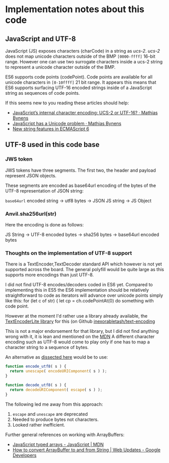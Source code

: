 # Implementation notes about this code

## JavaScript and UTF-8

JavaScript (JS) exposes characters (charCode) in a string as *ucs-2*.
*ucs-2* does not map unicode characters outside of the BMP `[0000-ffff]` 16-bit range.
However one can use two surrogate characters inside a ucs-2 string to represent
a unicode character outside of the BMP.

ES6 supports code points (codePoint).
Code points are available for all unicode characters in `[0-10ffff]` 21 bit range.
It appears this means that ES6 supports surfacing UTF-16 encoded strings
inside of a JavaScript string as sequences of code points.

If this seems new to you reading these articles should help:
* [JavaScript’s internal character encoding: UCS-2 or UTF-16? · Mathias Bynens](https://mathiasbynens.be/notes/javascript-encoding)
* [JavaScript has a Unicode problem · Mathias Bynens](https://mathiasbynens.be/notes/javascript-unicode)
* [New string features in ECMAScript 6](http://www.2ality.com/2015/01/es6-strings.html)

## UTF-8 used in this code base
### JWS token
JWS tokens have three segments. The first two, the header and payload
represent JSON objects.

These segments are encoded as base64url encoding of the
bytes of the UTF-8 representation of JSON string:

  `base64url` encoded string -> utf8 bytes -> JSON JS string -> JS Object

### Anvil.sha256url(str)

Here the encoding is done as follows:

  JS String -> UTF-8 encoded bytes -> sha256 bytes -> base64url encoded bytes


### Thoughts on the implementation of UTF-8 support

There is a TextEncoder,TextDecoder standard API which however is not yet
supported across the board. The general polyfill would be quite large as this
supports more encodings than just UTF-8.

I did not find UTF-8 encodes/decoders coded in ES6 yet. Compared to implementing
this in ES5 the ES6 implementation should be relatively
straightforward to code as iterators will advance over unicode points
simply like this:
for (let c of str) {
  let cp = ch.codePointAt(0)  do something with code point.


However at the moment I'd rather use a library already available, the [TextEncoderLite library](https://github.com/coolaj86/TextEncoderLite) for this (on Github [inexorabletash/text-encoding](https://github.com/inexorabletash/text-encoding)

This is not a major endorsement for that library, but I did not find anything
wrong with it, it is
lean and mentioned on the [MDN](https://developer.mozilla.org/en-US/docs/Web/API/WindowBase64/Base64_encoding_and_decoding#Solution_.232_.E2.80.93_rewriting_atob()_and_btoa()_using_TypedArrays_and_UTF-8)
A different character encoding such as UTF-8 would come to play only if
one has to map a character string to a sequence of bytes.

An alternative as [dissected here](http://monsur.hossa.in/2012/07/20/utf-8-in-javascript.html) would be to use:

``` JavaScript
function encode_utf8( s ) {
  return unescape( encodeURIComponent( s ) );
}

function decode_utf8( s ) {
  return decodeURIComponent( escape( s ) );
}
```

The following led me away from this approach:
  1. `escape` and `unescape` are deprecated
  2. Needed to produce bytes not characters.
  3. Looked rather inefficient.

Further general references on working with ArrayBuffers:

* [JavaScript typed arrays - JavaScript | MDN](https://developer.mozilla.org/en-US/docs/Web/JavaScript/Typed_arrays)
* [How to convert ArrayBuffer to and from String | Web Updates - Google Developers](https://developers.google.com/web/updates/2012/06/How-to-convert-ArrayBuffer-to-and-from-String?hl=en)
